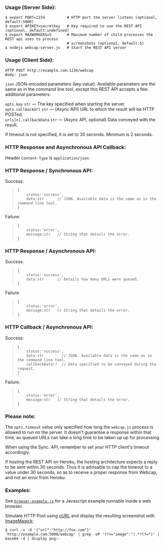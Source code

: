 ### Usage (Server Side):

    $ export PORT=1234          # HTTP port the server listens (optional, default:5000)
    $ export APIKEY=secretkey   # Key required to use the REST API (optional, default:undefined)
    $ export MAXWORKERS=5       # Maximum number of child processes the REST api uses to process
                                # screenshots (optional, default:5)
    $ nodejs webcap-server.js   # Start the REST API server

### Usage (Client Side):

    HTTP POST http://example.com:1234/webcap
    Body: json
    
`json` JSON-encoded parameters (key:value). Available parameters are the same as in the command line tool, except this REST API accepts a few additional parameters:

`opts.key` `str` — The key specified when starting the server.  
`opts.callbackUrl` `str` — (Async API) URL to which the result will be HTTP POSTed.  
`urls[n].callbackData` `str` — (Async API, optional) Data conveyed with the result.

If timeout is not specified, it is set to 30 seconds. Minimum is 2 seconds.

### HTTP Response and Asynchronous API Callback:

Header `Content-Type` is `application/json`.

### HTTP Response / Synchronous API:

Success:
>     {
>         status:'success',
>         data:str      // JSON. Available data is the same as in the command line tool.
>     }

Failure:
>     {
>         status:'error',
>         message:str   // String that details the error.
>     }

### HTTP Response / Asynchronous API:

Success:
>     {
>         status:'success',
>         data:str      // Details how many URLs were queued.
>     }

Failure:
>     {
>         status:'error',
>         message:str   // String that details the error.
>     }

### HTTP Callback / Asynchronous API:

Success:
>     {
>         status:'success',
>         data:str        // JSON. Available data is the same as in the command line tool.
>         callbackData:?  // Data specified to be conveyed during the request.
>     }

Failure:
>     {
>         status:'error',
>         message:str   // String that details the error.
>     }


### Please note:

The `opts.timeout` value only specified how long the `webcap.js` process is allowed to run on the server. It doesn't guarantee a response within that time, as queued URLs can take a long time to be taken up up for processing.

When using the Sync. API, remember to set your HTTP client's timeout accordingly.

If hosting the REST API on Heroku, the hosting architecture expects a reply to be sent within 30 seconds. Thus it is advisable to cap the timeout to a value under 30 seconds, so as to receive a proper response from Webcap, and not an error from Heroku. 

### Examples:

See [`browser-example.js`][examples] for a Javascript example runnable inside a web browser.

Simulate HTTP Post using [cURL][curl] and display the resulting screenshot with [ImageMagick][imagemagick]:  

    $ curl -v -d '{"url":"http://fox.com"}' 'http://example.com:5000/webcap' | grep -oP '(?<="image":").*?(?=")' | base64 -d | display png:-

  [curl]: http://curl.haxx.se/
  [imagemagick]: http://www.imagemagick.org
  [examples]: https://bitbucket.org/gima/webcap/src/master/documentation/browser-example.js
  [jsend]: http://labs.omniti.com/labs/jsend

